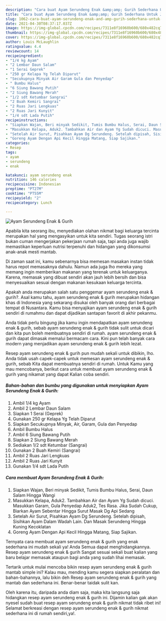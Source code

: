 ```yaml
---
description: "Cara buat Ayam Serundeng Enak &amp;amp; Gurih Sederhana Untuk Jualan"
title: "Cara buat Ayam Serundeng Enak &amp;amp; Gurih Sederhana Untuk Jualan"
slug: 1062-cara-buat-ayam-serundeng-enak-and-amp-gurih-sederhana-untuk-jualan
date: 2021-04-30T08:37:17.037Z
image: https://img-global.cpcdn.com/recipes/7311e8f16960b600/680x482cq70/ayam-serundeng-enak-gurih-foto-resep-utama.jpg
thumbnail: https://img-global.cpcdn.com/recipes/7311e8f16960b600/680x482cq70/ayam-serundeng-enak-gurih-foto-resep-utama.jpg
cover: https://img-global.cpcdn.com/recipes/7311e8f16960b600/680x482cq70/ayam-serundeng-enak-gurih-foto-resep-utama.jpg
author: Louis McLaughlin
ratingvalue: 4.4
reviewcount: 14
recipeingredient:
- "1/4 kg Ayam"
- "2 Lembar Daun Salam"
- "1 Serai Geprek"
- "250 gr Kelapa Yg Telah Diparut"
- "Secukupnya Minyak Air Garam Gula dan Penyedap"
- " Bumbu Halus"
- "6 Siung Bawang Putih"
- "2 Siung Bawang Merah"
- "1/2 sdt Ketumbar Sangrai"
- "2 Buah Kemiri Sangrai"
- "2 Ruas Jari Lengkuas"
- "2 Ruas Jari Kunyit"
- "1/4 sdt Lada Putih"
recipeinstructions:
- "Siapkan Wajan, Beri minyak Sedikit, Tumis Bumbu Halus, Serai, Daun Salam Hingga Wangi"
- "Masukkan Kelapa, Aduk2. Tambahkan Air dan Ayam Yg Sudah dicuci. Masukkan Garam, Gula Penyedap Aduk2, Tes Rasa. Jika Sudah Cukup, Biarkan Ayam Sebentar Hingga Surut Masak Dg Api Sedang"
- "Setelah Air Surut, Pisahkan Ayam Dg Serundeng. Setelah dipisah, Sisihkan Ayam Dalam Wadah Lain. Dan Masak Serundeng Hingga Kuning Kecoklatan"
- "Goreng Ayam Dengan Api Kecil Hingga Matang, Siap Sajikan."
categories:
- Resep
tags:
- ayam
- serundeng
- enak

katakunci: ayam serundeng enak 
nutrition: 146 calories
recipecuisine: Indonesian
preptime: "PT27M"
cooktime: "PT55M"
recipeyield: "2"
recipecategory: Lunch

---
```



![Ayam Serundeng Enak &amp; Gurih](https://img-global.cpcdn.com/recipes/7311e8f16960b600/680x482cq70/ayam-serundeng-enak-gurih-foto-resep-utama.jpg)

Apabila kita seorang ibu, menyediakan olahan nikmat bagi keluarga tercinta merupakan hal yang mengasyikan untuk kita sendiri. Tugas seorang istri bukan cuman mengerjakan pekerjaan rumah saja, tapi anda juga wajib memastikan keperluan nutrisi terpenuhi dan hidangan yang dikonsumsi anak-anak mesti mantab.

Di zaman  saat ini, kamu sebenarnya bisa memesan masakan instan tidak harus repot memasaknya dahulu. Namun ada juga lho mereka yang memang ingin memberikan makanan yang terenak untuk keluarganya. Karena, memasak yang dibuat sendiri akan jauh lebih bersih dan bisa menyesuaikan sesuai dengan makanan kesukaan keluarga tercinta. 



Apakah anda merupakan salah satu penggemar ayam serundeng enak &amp; gurih?. Asal kamu tahu, ayam serundeng enak &amp; gurih merupakan hidangan khas di Indonesia yang sekarang disukai oleh banyak orang dari berbagai tempat di Nusantara. Kamu bisa menyajikan ayam serundeng enak &amp; gurih sendiri di rumahmu dan dapat dijadikan santapan favorit di akhir pekanmu.

Anda tidak perlu bingung jika kamu ingin mendapatkan ayam serundeng enak &amp; gurih, sebab ayam serundeng enak &amp; gurih tidak sulit untuk dicari dan kita pun boleh membuatnya sendiri di rumah. ayam serundeng enak &amp; gurih dapat dimasak memalui bermacam cara. Kini pun telah banyak cara modern yang menjadikan ayam serundeng enak &amp; gurih lebih lezat.

Resep ayam serundeng enak &amp; gurih pun mudah sekali untuk dibikin, lho. Anda tidak usah capek-capek untuk memesan ayam serundeng enak &amp; gurih, sebab Kita dapat membuatnya sendiri di rumah. Untuk Kamu yang mau mencobanya, berikut cara untuk membuat ayam serundeng enak &amp; gurih yang nikamat yang dapat Kalian coba sendiri.

<!--inarticleads1-->

##### Bahan-bahan dan bumbu yang digunakan untuk menyiapkan Ayam Serundeng Enak &amp; Gurih:

1. Ambil 1/4 kg Ayam
1. Ambil 2 Lembar Daun Salam
1. Siapkan 1 Serai (Geprek)
1. Gunakan 250 gr Kelapa Yg Telah Diparut
1. Siapkan Secukupnya Minyak, Air, Garam, Gula dan Penyedap
1. Ambil  Bumbu Halus
1. Ambil 6 Siung Bawang Putih
1. Siapkan 2 Siung Bawang Merah
1. Sediakan 1/2 sdt Ketumbar (Sangrai)
1. Gunakan 2 Buah Kemiri (Sangrai)
1. Ambil 2 Ruas Jari Lengkuas
1. Ambil 2 Ruas Jari Kunyit
1. Gunakan 1/4 sdt Lada Putih




<!--inarticleads2-->

##### Cara membuat Ayam Serundeng Enak &amp; Gurih:

1. Siapkan Wajan, Beri minyak Sedikit, Tumis Bumbu Halus, Serai, Daun Salam Hingga Wangi
1. Masukkan Kelapa, Aduk2. Tambahkan Air dan Ayam Yg Sudah dicuci. Masukkan Garam, Gula Penyedap Aduk2, Tes Rasa. Jika Sudah Cukup, Biarkan Ayam Sebentar Hingga Surut Masak Dg Api Sedang
1. Setelah Air Surut, Pisahkan Ayam Dg Serundeng. Setelah dipisah, Sisihkan Ayam Dalam Wadah Lain. Dan Masak Serundeng Hingga Kuning Kecoklatan
1. Goreng Ayam Dengan Api Kecil Hingga Matang, Siap Sajikan.




Ternyata cara membuat ayam serundeng enak &amp; gurih yang enak sederhana ini mudah sekali ya! Anda Semua dapat menghidangkannya. Resep ayam serundeng enak &amp; gurih Sangat sesuai sekali buat kalian yang baru belajar memasak ataupun bagi anda yang sudah lihai memasak.

Tertarik untuk mulai mencoba bikin resep ayam serundeng enak &amp; gurih mantab simple ini? Kalau mau, mending kamu segera siapkan peralatan dan bahan-bahannya, lalu bikin deh Resep ayam serundeng enak &amp; gurih yang mantab dan sederhana ini. Benar-benar taidak sulit kan. 

Oleh karena itu, daripada anda diam saja, maka kita langsung saja hidangkan resep ayam serundeng enak &amp; gurih ini. Dijamin kalian gak akan nyesel sudah buat resep ayam serundeng enak &amp; gurih nikmat tidak ribet ini! Selamat berkreasi dengan resep ayam serundeng enak &amp; gurih nikmat sederhana ini di rumah sendiri,ya!.

